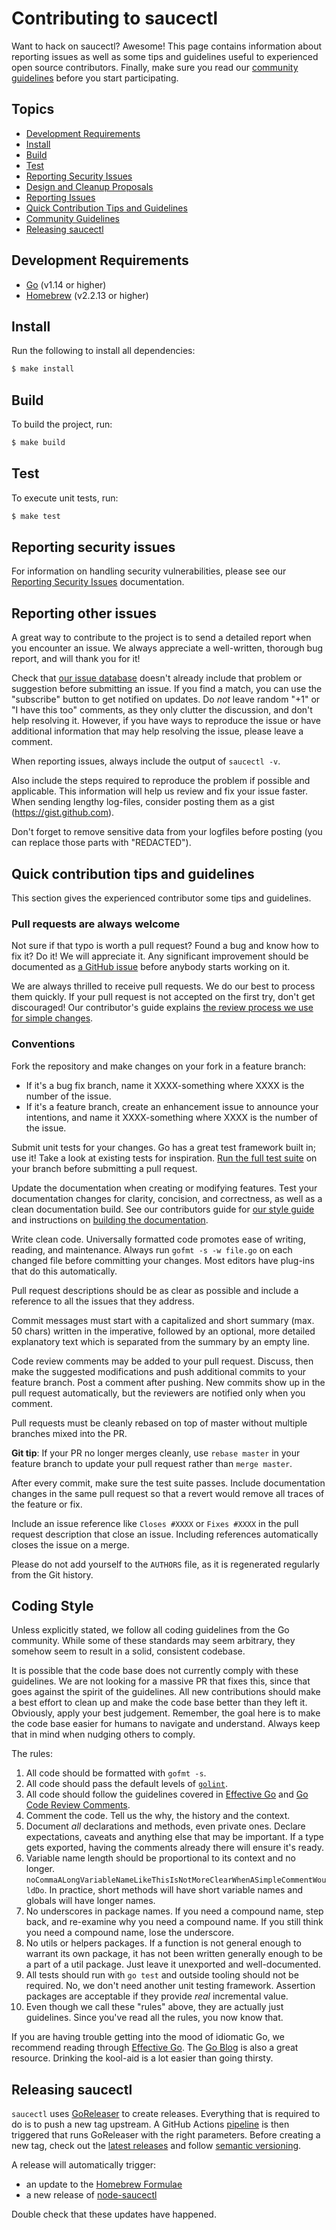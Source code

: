# Contributing to saucectl

Want to hack on saucectl? Awesome! This page contains information about reporting issues as well as some tips and guidelines useful to experienced open source contributors. Finally, make sure you read our [community guidelines](#docker-community-guidelines) before you start participating.

## Topics

* [Development Requirements](#development-requirements)
* [Install](#install)
* [Build](#build)
* [Test](#test)
* [Reporting Security Issues](#reporting-security-issues)
* [Design and Cleanup Proposals](#design-and-cleanup-proposals)
* [Reporting Issues](#reporting-other-issues)
* [Quick Contribution Tips and Guidelines](#quick-contribution-tips-and-guidelines)
* [Community Guidelines](#docker-community-guidelines)
* [Releasing saucectl](#releasing-saucectl)

## Development Requirements

- [Go](https://golang.org/) (v1.14 or higher)
- [Homebrew](https://brew.sh/) (v2.2.13 or higher)

## Install

Run the following to install all dependencies:

```sh
$ make install
```

## Build

To build the project, run:

```sh
$ make build
```

## Test

To execute unit tests, run:

```sh
$ make test
```

## Reporting security issues

For information on handling security vulnerabilities, please see our [Reporting Security Issues](/SECURITY.md) documentation.

## Reporting other issues

A great way to contribute to the project is to send a detailed report when you encounter an issue. We always appreciate a well-written, thorough bug report, and will thank you for it!

Check that [our issue database](https://github.com/saucelabs/saucectl/issues) doesn't already include that problem or suggestion before submitting an issue. If you find a match, you can use the "subscribe" button to get notified on updates. Do *not* leave random "+1" or "I have this too" comments, as they only clutter the discussion, and don't help resolving it. However, if you have ways to reproduce the issue or have additional information that may help resolving the issue, please leave a comment.

When reporting issues, always include the output of `saucectl -v`.

Also include the steps required to reproduce the problem if possible and applicable. This information will help us review and fix your issue faster. When sending lengthy log-files, consider posting them as a gist (https://gist.github.com).

Don't forget to remove sensitive data from your logfiles before posting (you can replace those parts with "REDACTED").

## Quick contribution tips and guidelines

This section gives the experienced contributor some tips and guidelines.

### Pull requests are always welcome

Not sure if that typo is worth a pull request? Found a bug and know how to fix it? Do it! We will appreciate it. Any significant improvement should be documented as [a GitHub issue](https://github.com/docker/cli/issues) before anybody starts working on it.

We are always thrilled to receive pull requests. We do our best to process them quickly. If your pull request is not accepted on the first try, don't get discouraged! Our contributor's guide explains [the review process we use for simple changes](https://docs.docker.com/opensource/workflow/make-a-contribution/).

### Conventions

Fork the repository and make changes on your fork in a feature branch:

- If it's a bug fix branch, name it XXXX-something where XXXX is the number of the issue. 
- If it's a feature branch, create an enhancement issue to announce your intentions, and name it XXXX-something where XXXX is the number of the issue.

Submit unit tests for your changes. Go has a great test framework built in; use it! Take a look at existing tests for inspiration. [Run the full test suite](README.md) on your branch before submitting a pull request.

Update the documentation when creating or modifying features. Test your documentation changes for clarity, concision, and correctness, as well as a clean documentation build. See our contributors guide for [our style guide](https://docs.docker.com/opensource/doc-style) and instructions on [building the documentation](https://docs.docker.com/opensource/project/test-and-docs/#build-and-test-the-documentation).

Write clean code. Universally formatted code promotes ease of writing, reading, and maintenance. Always run `gofmt -s -w file.go` on each changed file before committing your changes. Most editors have plug-ins that do this automatically.

Pull request descriptions should be as clear as possible and include a reference to all the issues that they address.

Commit messages must start with a capitalized and short summary (max. 50 chars) written in the imperative, followed by an optional, more detailed explanatory text which is separated from the summary by an empty line.

Code review comments may be added to your pull request. Discuss, then make the suggested modifications and push additional commits to your feature branch. Post a comment after pushing. New commits show up in the pull request automatically, but the reviewers are notified only when you comment.

Pull requests must be cleanly rebased on top of master without multiple branches mixed into the PR.

**Git tip**: If your PR no longer merges cleanly, use `rebase master` in your feature branch to update your pull request rather than `merge master`.

After every commit, make sure the test suite passes. Include documentation changes in the same pull request so that a revert would remove all traces of the feature or fix.

Include an issue reference like `Closes #XXXX` or `Fixes #XXXX` in the pull request description that close an issue. Including references automatically closes the issue on a merge.

Please do not add yourself to the `AUTHORS` file, as it is regenerated regularly from the Git history.

## Coding Style

Unless explicitly stated, we follow all coding guidelines from the Go community. While some of these standards may seem arbitrary, they somehow seem to result in a solid, consistent codebase.

It is possible that the code base does not currently comply with these guidelines. We are not looking for a massive PR that fixes this, since that goes against the spirit of the guidelines. All new contributions should make a best effort to clean up and make the code base better than they left it. Obviously, apply your best judgement. Remember, the goal here is to make the code base easier for humans to navigate and understand. Always keep that in mind when nudging others to comply.

The rules:

1. All code should be formatted with `gofmt -s`.
2. All code should pass the default levels of [`golint`](https://github.com/golang/lint).
3. All code should follow the guidelines covered in [Effective Go](http://golang.org/doc/effective_go.html) and [Go Code Review Comments](https://github.com/golang/go/wiki/CodeReviewComments).
4. Comment the code. Tell us the why, the history and the context.
5. Document _all_ declarations and methods, even private ones. Declare expectations, caveats and anything else that may be important. If a type gets exported, having the comments already there will ensure it's ready.
6. Variable name length should be proportional to its context and no longer. `noCommaALongVariableNameLikeThisIsNotMoreClearWhenASimpleCommentWouldDo`. In practice, short methods will have short variable names and globals will have longer names.
7. No underscores in package names. If you need a compound name, step back, and re-examine why you need a compound name. If you still think you need a compound name, lose the underscore.
8. No utils or helpers packages. If a function is not general enough to warrant its own package, it has not been written generally enough to be a part of a util package. Just leave it unexported and well-documented.
9. All tests should run with `go test` and outside tooling should not be required. No, we don't need another unit testing framework. Assertion packages are acceptable if they provide _real_ incremental value.
10. Even though we call these "rules" above, they are actually just guidelines. Since you've read all the rules, you now know that.

If you are having trouble getting into the mood of idiomatic Go, we recommend reading through [Effective Go](https://golang.org/doc/effective_go.html). The [Go Blog](https://blog.golang.org) is also a great resource. Drinking the kool-aid is a lot easier than going thirsty.

## Releasing saucectl

`saucectl` uses [GoReleaser](https://goreleaser.com/) to create releases. Everything that is required to do is to push a new tag upstream. A GitHub Actions [pipeline](https://github.com/saucelabs/saucectl-internal/actions?query=workflow%3A%22saucectl+release%22) is then triggered that runs GoReleaser with the right parameters. Before creating a new tag, check out the [latest releases](https://github.com/saucelabs/saucectl-internal/releases) and follow [semantic versioning](https://semver.org/).

A release will automatically trigger:
- an update to the [Homebrew Formulae](https://github.com/saucelabs/homebrew-saucectl)
- a new release of [node-saucectl](https://github.com/saucelabs/node-saucectl)

Double check that these updates have happened.